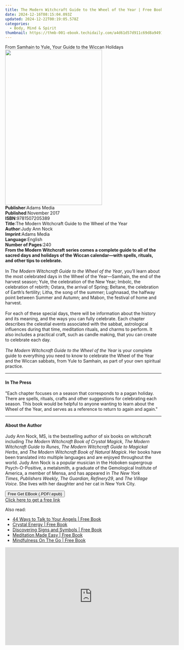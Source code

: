 ```yaml
---
title: The Modern Witchcraft Guide to the Wheel of the Year | Free Book
date: 2024-12-16T08:15:04.093Z
updated: 2024-12-22T00:19:05.578Z
categories:
  - Body, Mind & Spirit
thumbnail: https://thmb-001-ebook.techidaily.com/a4d61d57d911c69d8a94919e703bf92c1261992f38ecac8d2f9b5cb00d4d6b96.jpg
---
```

<main id="book-container">
  <div class="flex flex-col">
    <div class="book-brief flex-1 py-6 px-4 sm:p-6 md:py-10 md:px-8">
      <!-- brief-->
      <div class="book-brief-main">
        From Samhain to Yule, Your Guide to the Wiccan Holidays
      </div>
    </div>
    <div
      class="book-meta-info flex-1 grid gap-4 col-start-1 col-end-3 row-start-1 sm:mb-6 sm:grid-cols-4 lg:gap-6 lg:col-start-2 lg:row-end-6 lg:row-span-6 lg:mb-0"
    >
      <div
        class="book-meta-info-left place-content-center mt-4 p-4 text-sm leading-6 col-start-2 col-span-2 dark:text-slate-400"
      >
        <img
          class="w-full h-500 object-cover rounded-lg sm:h-255 sm:col-span-2 lg:col-span-full"
          src="https://img-001-ebook.techidaily.com/779a848b95180071f0a425658730d4e810703dc2f13f83eca65ea9fd25ba7aad.jpg"
          alt=""
          width="312"
          height="500"
        />
      </div>
      <div
        class="book-meta-info-right mt-2 col-start-1 row-start-2 col-span-3 self-center"
      >
        <!-- meta data  -->
        <div class="flex flex-col px-4 md:px-8">
          <div class="flex-1">
            <strong>Publisher</strong>:<span class="px-2">Adams Media</span>
          </div>
          <div class="flex-1">
            <strong>Published</strong>:<span class="px-2">November 2017</span>
          </div>
          <div class="flex-1">
            <strong>ISBN</strong>:<span class="px-2">9781507205389</span>
          </div>
          <div class="flex-1">
            <strong>Title</strong>:<span class="px-2"
              >The Modern Witchcraft Guide to the Wheel of the Year</span
            >
          </div>
          <div class="flex-1">
            <strong>Author</strong>:<span class="px-2">Judy Ann Nock</span>
          </div>
          <div class="flex-1">
            <strong>Imprint</strong>:<span class="px-2">Adams Media</span>
          </div>
          <div class="flex-1">
            <strong>Language</strong>:<span class="px-2">English</span>
          </div>
          <div class="flex-1">
            <strong>Number of Pages</strong>:<span class="px-2">240</span>
          </div>
        </div>
      </div>
    </div>
    <div class="book-description flex-1 py-6 px-4 sm:p-6 md:py-10 md:px-8">
      <div class="book-description-main">
        <div accordion-content="" id="description">
          <b
            >From the Modern Witchcraft series comes a complete guide to all of
            the sacred days and holidays of the Wiccan calendar—with spells,
            rituals, and other tips to celebrate.</b
          ><br /><br />In
          <i>The Modern Witchcraft Guide to the Wheel of the Year</i>, you’ll
          learn about the most celebrated days in the Wheel of the Year—Samhain,
          the end of the harvest season; Yule, the celebration of the New Year;
          Imbolc, the celebration of rebirth; Ostara, the arrival of Spring;
          Beltane, the celebration of Earth’s fertility; Litha, the song of the
          summer; Lughnasad, the halfway point between Summer and Autumn; and
          Mabon, the festival of home and harvest.<br />
          <br />For each of these special days, there will be information about
          the history and its meaning, and the ways you can fully celebrate.
          Each chapter describes the celestial events associated with the
          sabbat, astrological influences during that time, meditation rituals,
          and charms to perform. It also includes a practical craft, such as
          candle making, that you can create to celebrate each day.<br />
          <br /><i>The Modern Witchcraft Guide to the Wheel of the Year</i> is
          your complete guide to everything you need to know to celebrate the
          Wheel of the Year and the Wiccan sabbats, from Yule to Samhain, as
          part of your own spiritual practice.
        </div>
        <div class="accordion-fader"></div>
      </div>
    </div>
    <div class="book-excerpts flex-1 py-6 px-4 sm:p-6 md:py-10 md:px-8">
      <!-- excerpts-->
      <div class="book-excerpts-main">
        <hr />
        <h4 class="placeholder placeholder-heading">
          <span>In The Press</span>
        </h4>
        <p>
          "Each chapter focuses on a season that corresponds to a pagan holiday.
          There are spells, rituals, crafts and other suggestions for
          celebrating each season. This book would be helpful to anyone wanting
          to learn about the Wheel of the Year, and serves as a reference to
          return to again and again."
        </p>
      </div>
    </div>
    <div class="book-about-author flex-1 py-6 px-4 sm:p-6 md:py-10 md:px-8">
      <!-- about author-->
      <div class="book-main-author-main">
        <hr />
        <h4 class="placeholder placeholder-heading">
          <span>About the Author</span>
        </h4>
        <p>
          Judy Ann Nock, MS, is the bestselling author of six books on
          witchcraft including <i>The Modern Witchcraft Book of Crystal Magic</i
          ><i>k</i>,<i> The Modern Witchcraft Guide to Runes</i>,
          <i>The Modern Witchcraft Guide to Magickal Herbs</i>, and
          <i>The Modern Witchcraft Book of Natural Magick</i>. Her books have
          been translated into multiple languages and are enjoyed throughout the
          world.&nbsp;Judy Ann Nock is a popular musician in the Hoboken
          supergroup Psych-O-Positive, a metalsmith, a graduate of the
          Gemological Institute of America, a member of Mensa, and has appeared
          in&nbsp;<i>The New York Times</i>,&nbsp;<i>Publishers Weekly</i>,
          <i>The Guardian</i>, <i>Refinery29</i>, and&nbsp;<i
            >The Village Voice</i
          >. She lives with her daughter and her cat in New York City.
        </p>
      </div>
    </div>
    <div class="book-free-get flex-1 py-6 px-4 sm:p-6 md:py-10 md:px-8">
      <button
        id="btn-free-get"
        class="bg-blue-500 hover:bg-blue-700 text-white font-bold py-2 px-4 rounded"
      >
        Free Get EBook (.PDF/.epub)
      </button>
      <div id="countdown-display" class="px-2 text-lg mt-2"></div>
      <a
        id="free-link"
        class="hidden bg-blue-500 hover:bg-blue-700 text-white font-bold py-2 px-4 rounded"
        href="https://www.ebooks.com/en-us/book/95768845/the-modern-witchcraft-guide-to-the-wheel-of-the-year/judy-ann-nock/"
        target="_blank"
        >Click here to get a free link</a
      >
    </div>
    <script>
      let countdownTime = 0;
      let countdownInterval = null;
      document
        .getElementById('btn-free-get')
        .addEventListener('click', startCountdown);
      function startCountdown() {
        countdownTime = new Date().getTime() + 60000 * 3;
        countdownInterval = setInterval(updateCountdown, 1000);
        document.getElementById('btn-free-get').disabled = true;
        document
          .getElementById('btn-free-get')
          .classList.add('bg-gray-500', 'cursor-not-allowed');
      }
      function updateCountdown() {
        let currentTime = new Date().getTime();
        let timeLeft = countdownTime - currentTime;
        let secondsLeft = Math.floor(timeLeft / 1000);
        document.getElementById('countdown-display').innerHTML =
          `Remaining time: ${secondsLeft} seconds.`;
        if (secondsLeft <= 0) {
          clearInterval(countdownInterval);
          document.getElementById('btn-free-get').classList.add('hidden');
          document.getElementById('free-link').classList.remove('hidden');
          document.getElementById('countdown-display').innerHTML = '';
        }
      }
    </script>
  </div>
</main>

<ins class="adsbygoogle"
      style="display:block"
      data-ad-client="ca-pub-7571918770474297"
      data-ad-slot="8358498916"
      data-ad-format="auto"
      data-full-width-responsive="true"></ins>
    

<span class="atpl-alsoreadstyle">Also read:</span>
<div><ul>
<li><a href="https://novels-ebooks.techidaily.com/210934648-9781782497561-44-ways-to-talk-to-your-angels/"><u>44 Ways to Talk to Your Angels | Free Book</u></a></li>
<li><a href="https://novels-ebooks.techidaily.com/210934352-9781782492726-crystal-energy/"><u>Crystal Energy | Free Book</u></a></li>
<li><a href="https://novels-ebooks.techidaily.com/210934635-9781782496229-discovering-signs-and-symbols/"><u>Discovering Signs and Symbols | Free Book</u></a></li>
<li><a href="https://novels-ebooks.techidaily.com/210934646-9781782496236-meditation-made-easy/"><u>Meditation Made Easy | Free Book</u></a></li>
<li><a href="https://novels-ebooks.techidaily.com/210934657-9781782497578-mindfulness-on-the-go/"><u>Mindfulness On The Go | Free Book</u></a></li>
</ul></div>

<!-- affiliate ads begin -->
<iframe width="560" height="315" src="https://www.youtube.com/embed/793ViIxl4tI?si=DDBkjPlPX5bZ-f1Y" title="YouTube video player" frameborder="0" allow="accelerometer; autoplay; clipboard-write; encrypted-media; gyroscope; picture-in-picture; web-share" referrerpolicy="strict-origin-when-cross-origin" allowfullscreen></iframe>
<!-- affiliate ads end -->

